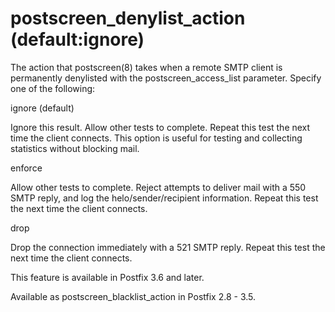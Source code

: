 # postscreen_denylist_action (default:ignore) 

 The action that postscreen(8) takes when a remote SMTP client is
permanently denylisted with the postscreen_access_list parameter.
Specify one of the following: 



 ignore (default) 

 Ignore  this result. Allow other tests to complete.  Repeat
this test the next time the client connects.
This option is useful for testing and collecting statistics
without blocking mail. 

 enforce 

 Allow other tests to complete. Reject attempts to deliver mail
with a 550 SMTP reply, and log the helo/sender/recipient information.
Repeat this test the next time the client connects. 

 drop 

 Drop the connection immediately with a 521 SMTP reply. Repeat
this test the next time the client connects. 



 This feature is available in Postfix 3.6 and later. 

 Available as postscreen_blacklist_action in Postfix 2.8 - 3.5. 


